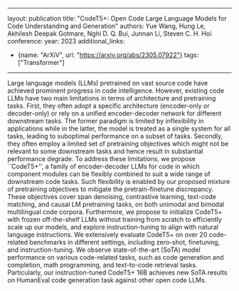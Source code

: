 
---
layout: publication
title: "CodeT5+: Open Code Large Language Models for Code Understanding and Generation"
authors: Yue Wang, Hung Le, Akhilesh Deepak Gotmare, Nghi D. Q. Bui, Junnan Li, Steven C. H. Hoi
conference:
year: 2023
additional_links:
- {name: "ArXiV", url: "https://arxiv.org/abs/2305.07922"}
tags: ["Transformer"]
---
Large language models (LLMs) pretrained on vast source code have achieved prominent progress in code intelligence. However, existing code LLMs have two main limitations in terms of architecture and pretraining tasks. First, they often adopt a specific architecture (encoder-only or decoder-only) or rely on a unified encoder-decoder network for different downstream tasks. The former paradigm is limited by inflexibility in applications while in the latter, the model is treated as a single system for all tasks, leading to suboptimal performance on a subset of tasks. Secondly, they often employ a limited set of pretraining objectives which might not be relevant to some downstream tasks and hence result in substantial performance degrade. To address these limitations, we propose ``CodeT5+'', a family of encoder-decoder LLMs for code in which component modules can be flexibly combined to suit a wide range of downstream code tasks. Such flexibility is enabled by our proposed mixture of pretraining objectives to mitigate the pretrain-finetune discrepancy. These objectives cover span denoising, contrastive learning, text-code matching, and causal LM pretraining tasks, on both unimodal and bimodal multilingual code corpora. Furthermore, we propose to initialize CodeT5+ with frozen off-the-shelf LLMs without training from scratch to efficiently scale up our models, and explore instruction-tuning to align with natural language instructions. We extensively evaluate CodeT5+ on over 20 code-related benchmarks in different settings, including zero-shot, finetuning, and instruction-tuning. We observe state-of-the-art (SoTA) model performance on various code-related tasks, such as code generation and completion, math programming, and text-to-code retrieval tasks. Particularly, our instruction-tuned CodeT5+ 16B achieves new SoTA results on HumanEval code generation task against other open code LLMs.
